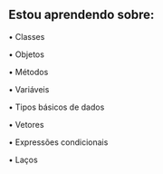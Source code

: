  ## Estou aprendendo sobre:
• Classes

• Objetos

• Métodos

• Variáveis ​​
 
• Tipos básicos de dados

• Vetores

• Expressões condicionais

• Laços

